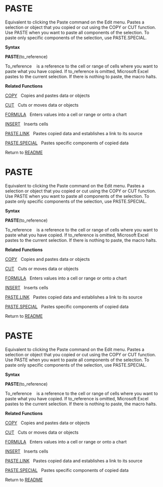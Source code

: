 # PASTE

Equivalent to clicking the Paste command on the Edit menu. Pastes a
selection or object that you copied or cut using the COPY or CUT
function. Use PASTE when you want to paste all components of the
selection. To paste only specific components of the selection, use
PASTE.SPECIAL.

**Syntax**

**PASTE**(to\_reference)

To\_reference&nbsp;&nbsp;&nbsp;&nbsp;is a reference to the cell or range
of cells where you want to paste what you have copied. If to\_reference
is omitted, Microsoft Excel pastes to the current selection. If there is
nothing to paste, the macro halts.

**Related Functions**

[COPY](COPY.md)&nbsp;&nbsp;&nbsp;Copies and pastes data or objects

[CUT](CUT.md)&nbsp;&nbsp;&nbsp;Cuts or moves data or objects

[FORMULA](FORMULA.md)&nbsp;&nbsp;&nbsp;Enters values into a cell or range or onto a
chart

[INSERT](INSERT.md)&nbsp;&nbsp;&nbsp;Inserts cells

[PASTE.LINK](PASTE.LINK.md)&nbsp;&nbsp;&nbsp;Pastes copied data and establishes a link to
its source

[PASTE.SPECIAL](PASTE.SPECIAL.md)&nbsp;&nbsp;&nbsp;Pastes specific components of copied data



Return to [README](README.md#P)

# PASTE

Equivalent to clicking the Paste command on the Edit menu. Pastes a
selection or object that you copied or cut using the COPY or CUT
function. Use PASTE when you want to paste all components of the
selection. To paste only specific components of the selection, use
PASTE.SPECIAL.

**Syntax**

**PASTE**(to\_reference)

To\_reference&nbsp;&nbsp;&nbsp;&nbsp;is a reference to the cell or range
of cells where you want to paste what you have copied. If to\_reference
is omitted, Microsoft Excel pastes to the current selection. If there is
nothing to paste, the macro halts.

**Related Functions**

[COPY](COPY.md)&nbsp;&nbsp;&nbsp;Copies and pastes data or objects

[CUT](CUT.md)&nbsp;&nbsp;&nbsp;Cuts or moves data or objects

[FORMULA](FORMULA.md)&nbsp;&nbsp;&nbsp;Enters values into a cell or range or onto a
chart

[INSERT](INSERT.md)&nbsp;&nbsp;&nbsp;Inserts cells

[PASTE.LINK](PASTE.LINK.md)&nbsp;&nbsp;&nbsp;Pastes copied data and establishes a link to
its source

[PASTE.SPECIAL](PASTE.SPECIAL.md)&nbsp;&nbsp;&nbsp;Pastes specific components of copied data



Return to [README](README.md#P)

# PASTE

Equivalent to clicking the Paste command on the Edit menu. Pastes a
selection or object that you copied or cut using the COPY or CUT
function. Use PASTE when you want to paste all components of the
selection. To paste only specific components of the selection, use
PASTE.SPECIAL.

**Syntax**

**PASTE**(to\_reference)

To\_reference&nbsp;&nbsp;&nbsp;&nbsp;is a reference to the cell or range
of cells where you want to paste what you have copied. If to\_reference
is omitted, Microsoft Excel pastes to the current selection. If there is
nothing to paste, the macro halts.

**Related Functions**

[COPY](COPY.md)&nbsp;&nbsp;&nbsp;Copies and pastes data or objects

[CUT](CUT.md)&nbsp;&nbsp;&nbsp;Cuts or moves data or objects

[FORMULA](FORMULA.md)&nbsp;&nbsp;&nbsp;Enters values into a cell or range or onto a
chart

[INSERT](INSERT.md)&nbsp;&nbsp;&nbsp;Inserts cells

[PASTE.LINK](PASTE.LINK.md)&nbsp;&nbsp;&nbsp;Pastes copied data and establishes a link to
its source

[PASTE.SPECIAL](PASTE.SPECIAL.md)&nbsp;&nbsp;&nbsp;Pastes specific components of copied data



Return to [README](README.md#P)

